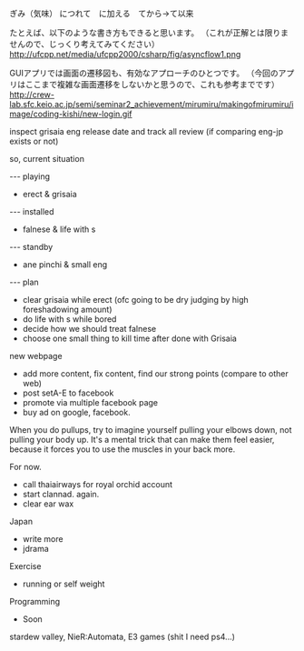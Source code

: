 ぎみ（気味） につれて　に加える　てから→て以来

たとえば、以下のような書き方もできると思います。
（これが正解とは限りませんので、じっくり考えてみてください）
http://ufcpp.net/media/ufcpp2000/csharp/fig/asyncflow1.png

GUIアプリでは画面の遷移図も、有効なアプローチのひとつです。
（今回のアプリはここまで複雑な画面遷移をしないかと思うので、これも参考までです）
http://crew-lab.sfc.keio.ac.jp/semi/seminar2_achievement/mirumiru/makingofmirumiru/image/coding-kishi/new-login.gif


inspect grisaia eng release date and track all review (if comparing eng-jp exists or not)

so, current situation

--- playing
- erect & grisaia

--- installed
- falnese & life with s

--- standby
- ane pinchi & small eng

--- plan
- clear grisaia while erect (ofc going to be dry judging by high foreshadowing amount)
- do life with s while bored
- decide how we should treat falnese
- choose one small thing to kill time after done with Grisaia

new webpage
- add more content, fix content, find our strong points (compare to other web)
- post setA-E to facebook
- promote via multiple facebook page
- buy ad on google, facebook.

When you do pullups, try to imagine yourself pulling your elbows down, not pulling your body up. It's a mental trick that can make them feel easier, because it forces you to use the muscles in your back more.

For now.
- call thaiairways for royal orchid account
- start clannad. again.
- clear ear wax

Japan
- write more
- jdrama

Exercise
- running or self weight

Programming
- Soon

stardew valley, 
NieR:Automata,
E3 games (shit I need ps4...)


